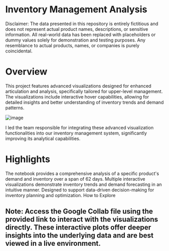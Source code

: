 # Inventory Management Analysis
Disclaimer: The data presented in this repository is entirely fictitious and does not represent actual product names, descriptions, or sensitive information. All real-world data has been replaced with placeholders or dummy values solely for demonstration and testing purposes. Any resemblance to actual products, names, or companies is purely coincidental.

# Overview
This project features advanced visualizations designed for enhanced articulation and analysis, specifically tailored for upper-level management. The visualizations include interactive hover capabilities, allowing for detailed insights and better understanding of inventory trends and demand patterns.

![image](https://github.com/user-attachments/assets/2a396c18-3f44-45a9-b7a6-e33a7be972f6)

I led the team responsible for integrating these advanced visualization functionalities into our inventory management system, significantly improving its analytical capabilities.

# Highlights
The notebook provides a comprehensive analysis of a specific product's demand and inventory over a span of 62 days.
Multiple interactive visualizations demonstrate inventory trends and demand forecasting in an intuitive manner.
Designed to support data-driven decision-making for inventory planning and optimization.
How to Explore

## Note: Access the Google Collab file using the provided link to interact with the visualizations directly. These interactive plots offer deeper insights into the underlying data and are best viewed in a live environment.
